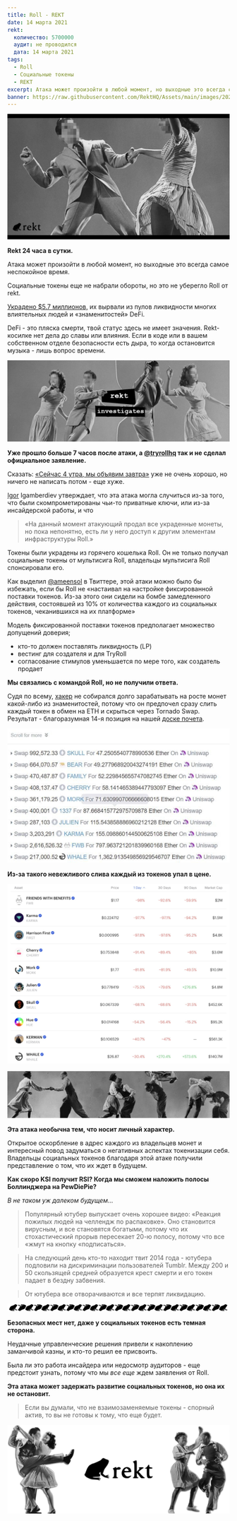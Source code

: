 ```yaml
---
title: Roll - REKT
date: 14 марта 2021
rekt: 
  количество: 5700000
  аудит: не проводился
  дата: 14 марта 2021
tags:
  - Roll
  - Социальные токены
  - REKT
excerpt: Атака может произойти в любой момент, но выходные это всегда самое неспокойное время. Социальные токены еще не набрали обороты, но это не уберегло Roll от rekt. $5.7 миллионов исчезли, а команда Roll еще никак не прокомментировала происшествие.
banner: https://raw.githubusercontent.com/RektHQ/Assets/main/images/2021/03/roll-header.png
---
```

![](https://raw.githubusercontent.com/RektHQ/Assets/main/images/2021/03/roll-header.png)

**Rekt 24 часа в сутки.** 

Атака может произойти в любой момент, но выходные это всегда самое неспокойное время.

Социальные токены еще не набрали обороты, но это не уберегло Roll от rekt.

[Украдено $5.7 миллионов,](https://etherscan.io/tx/0xfa36e3169bea7f56065a65ab1ccf47d340a68b374278fadfc43e926d4163f94f) их вырвали из пулов ликвидности многих влиятельных людей и «знаменитостей» DeFi.

DeFi - это пляска смерти, твой статус здесь не имеет значения. Rekt-косилке нет дела до славы или влияния. Если в коде или в вашем собственном отделе безопасности есть дыра, то когда остановится музыка - лишь вопрос времени. 

![](https://raw.githubusercontent.com/RektHQ/Assets/main/images/2021/03/roll-investigates.png)

**Уже прошло больше 7 часов после атаки, а [@tryrollhq](https://twitter.com/tryrollhq) так и не сделал официальное заявление.**

Сказать: [«Сейчас 4 утра, мы объявим завтра»](https://twitter.com/MyCrypto/status/1371023004272975876?s=19) уже не очень хорошо, но ничего не написать потом - еще хуже.

[Igor](https://twitter.com/FrankResearcher/status/1371039886657085445?s=19) Igamberdiev утверждает, что эта атака могла случиться из-за того, что были скомпрометированы чьи-то приватные ключи, или из-за инсайдерской работы, и что

>«На данный момент атакующий продал все украденные монеты, но пока непонятно, есть ли у него доступ к другим элементам инфраструктуры Roll.»

Токены были украдены из горячего кошелька Roll. Он не только получал социальные токены от мультисига Roll, владельцы мультисига Roll спонсировали его.

Как выделил [@ameensol](https://twitter.com/ameensol/status/1371109368985382915?s=19) в Твиттере, этой атаки можно было бы избежать, если бы Roll не «настаивал на настройке фиксированной поставки токенов. Из-за этого они сидели на бомбе замедленного действия, состоявшей из 10% от количества каждого из социальных токенов, чеканившихся на их платформе»

Модель фиксированной поставки токенов предполагает множество допущений доверия; 

- кто-то должен поставлять ликвидность (LP)
- вестинг для создателя и для TryRoll
- согласование стимулов уменьшается по мере того, как создатель продает 

**Мы связались с командой Roll, но не получили ответа.**

Судя по всему, [хакер](https://etherscan.io/address/0x5fe4e7124d1da9046edc67a6499b565241be0167) не собирался долго зарабатывать на росте монет какой-либо из знаменитостей, потому что он предпочел сразу слить каждый токен в обмен на ETH и скрыться через Tornado Swap. Результат - благоразумная 14-я позиция на нашей [доске почета](https://rekt.eth.link/leaderboard/). 

![](https://raw.githubusercontent.com/RektHQ/Assets/main/images/2021/03/roll-rekt-tx.png)

**Из-за такого невежливого слива каждый из токенов упал в цене.**

![](https://raw.githubusercontent.com/RektHQ/Assets/main/images/2021/03/roll-tokens.png)

![](https://raw.githubusercontent.com/RektHQ/Assets/main/images/2021/03/roll-linebreak.png)

**Эта атака необычна тем, что носит личный характер.**

Открытое оскорбление в адрес каждого из владельцев монет и интересный повод задуматься о негативных аспектах токенизации себя.  Владельцы социальных токенов благодаря этой атаке получили представление о том, что их ждет в будущем.

**Как скоро KSI получит RSI? Когда мы сможем наложить полосы Боллинджера на PewDiePie?**

_В не таком уж далеком будущем..._

>Популярный ютубер выпускает очень хорошее видео: «Реакция пожилых людей на челлендж по распаковке». Оно становится вирусным, и все становятся богатыми, потому что их стохастический прорыв пересекает 20-ю полосу, потому что все «жмут на кнопку «подписаться».

>На следующий день кто-то находит твит 2014 года - ютубера подловили на дискриминации пользователей Tumblr. Между 200 и 50 скользящей средней образуется крест смерти и его токен падает в бездну забвения. 

>От ютубера все отворачиваются и все терпят ликвидацию.

![](https://raw.githubusercontent.com/RektHQ/Assets/main/images/2021/03/rekt-linebreak.png)

**Безопасных мест нет, даже у социальных токенов есть темная сторона.** 

Неудачные управленческие решения привели к накоплению заманчивой казны, и кто-то решил ее присвоить.

Была ли это работа инсайдера или недосмотр аудиторов - еще предстоит узнать, потому что мы _все еще_ ждем заявления от Roll.

**Эта атака может задержать развитие социальных токенов, но она их не остановит.**

>Если вы думали, что не взаимозаменяемые токены - спорный актив, то вы не готовы к тому, что еще будет. 

![](https://raw.githubusercontent.com/RektHQ/Assets/main/images/2021/03/roll-conc.png)
